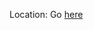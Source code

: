 





Location: Go [here](file:////Users/martin/Library/CloudStorage/ProtonDrive-jsem@martintomes.net/10)

